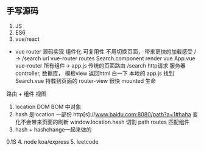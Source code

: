 ## 手写源码

[](https://juejin.im/post/5d2d19ccf265da1b7f29b05f)

1. JS
2. ES6
3. vue/react 
- vue router 源码实现
组件化  可复用性
不用切换页面， 带来更快的加载感受
/  ->  /search   url 
vue-router  routes  Search.component 
render <router-view />
vue App.vue vue-router 所有组件-> app.js
传统的页面路由  /search http请求 服务器
controller, 数据库， 模板view 返回html 白一下
本地的  app.js 找到Search.vue 持载到页面的
router-view 很快 mounted 生命 

路由 + 组件   视图
1. location DOM  BOM 中对象
2. hash 是location 一部份 http[s]://www.baidu.com:8080/path?a=1#haha  变化不会带来页面的刷新
  window.location.hash 切割  path   routes 匹配组件 
3. hash + hashchange一起来做的

0.1S 
4. node koa/express
5. leetcode